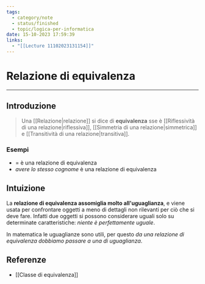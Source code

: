 ```yaml
---
tags:
  - category/note
  - status/finished
  - topic/logica-per-informatica
date: 15-10-2023 17:59:39
links:
  - "[[Lecture 11102023131154]]"
---
```

# Relazione di equivalenza
---
## Introduzione
> Una [[Relazione|relazione]] si dice di **equivalenza** sse è [[Riflessività di una relazione|riflessiva]], [[Simmetria di una relazione|simmetrica]] e [[Transitività di una relazione|transitiva]].

### Esempi
- $=$ è una relazione di equivalenza
- _avere lo stesso cognome_ è una relazione di equivalenza

## Intuizione
La **relazione di equivalenza assomiglia molto all'uguaglianza**, e viene usata per confrontare oggetti a meno di dettagli non rilevanti per ciò che si deve fare. Infatti due oggetti si possono considerare uguali solo su determinate caratteristiche: _niente è perfettamente uguale_.

In matematica le uguaglianze sono utili, per questo _da una relazione di equivalenza dobbiamo passare a una di uguaglianza_.

## Referenze
- [[Classe di equivalenza]]